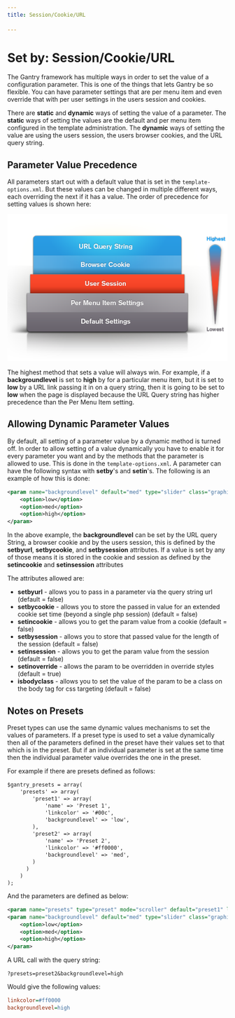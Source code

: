 ```yaml
---
title: Session/Cookie/URL

---
```


Set by: Session/Cookie/URL
==========================
The Gantry framework has multiple ways in order to set the value of a configuration parameter. This is one of the things that lets Gantry be so flexible. You can have parameter settings that are per menu item and even override that with per user settings in the users session and cookies.

There are **static** and **dynamic** ways of setting the value of a parameter. The **static** ways of setting the values are the default and per menu item configured in the template administration. The **dynamic** ways of setting the value are using the users session, the users browser cookies, and the URL query string.


Parameter Value Precedence
--------------------------
All parameters start out with a default value that is set in the `template-options.xml`. But these values can be changed in multiple different ways, each overriding the next if it has a value. The order of precedence for setting values is shown here:

![](assets/setby-chart.png)

The highest method that sets a value will always win. For example, if a **backgroundlevel** is set to **high** by for a particular menu item, but it is set to **low** by a URL link passing it in on a query string, then it is going to be set to **low** when the page is displayed because the URL Query string has higher precedence than the Per Menu Item setting.


Allowing Dynamic Parameter Values
---------------------------------
By default, all setting of a parameter value by a dynamic method is turned off. In order to allow setting of a value dynamically you have to enable it for every parameter you want and by the methods that the parameter is allowed to use. This is done in the `template-options.xml`. A parameter can have the following syntax with **setby**'s and **setin**'s. The following is an example of how this is done:

~~~ .xml
<param name="backgroundlevel" default="med" type="slider" class="graphic-level" label="BG_LEVEL" description="BG_LEVEL_DESC" setbyurl="true" setinsession="true" setbysession="true" setincookie="true" setbycookie="true" isbodyclass="true">
    <option>low</option>
    <option>med</option>
    <option>high</option>
</param>
~~~

In the above example, the **backgroundlevel** can be set by the URL query String, a browser cookie and by the users session, this is defined by the **setbyurl**, **setbycookie**, and **setbysession** attributes. If a value is set by any of those means it is stored in the cookie and session as defined by the **setincookie** and **setinsession** attributes

The attributes allowed are:

* __setbyurl__ - allows you to pass in a parameter via the query string url (default = false)
* __setbycookie__ - allows you to store the passed in value for an extended cookie set time (beyond a single php session) (default = false)
* __setincookie__ - allows you to get the param value from a cookie (default = false)
* __setbysession__ - allows you to store that passed value for the length of the session (default = false)
* __setinsession__ - allows you to get the param value from the session (default = false)
* __setinoverride__ - allows the param to be overridden in override styles (default = true)
* __isbodyclass__ - allows you to set the value of the param to be a class on the body tag for css targeting (default = false)


Notes on Presets
----------------
Preset types can use the same dynamic values mechanisms to set the values of parameters. If a preset type is used to set a value dynamically then all of the parameters defined in the preset have their values set to that which is in the preset. But if an individual parameter is set at the same time then the individual parameter value overrides the one in the preset.

For example if there are presets defined as follows:

~~~ .php
$gantry_presets = array(
    'presets' => array(
        'preset1' => array(
            'name' => 'Preset 1',
            'linkcolor' => '#00c',
            'backgroundlevel' => 'low',
        ),
        'preset2' => array(
            'name' => 'Preset 2',
            'linkcolor' => '#ff0000',
            'backgroundlevel' => 'med',
        )
      )
    )
);
~~~

And the parameters are defined as below:

~~~ .xml
<param name="presets" type="preset" mode="scroller" default="preset1" label="STYLE_PRESETS" description="STYLE_PRESETS_DESC" setbyurl="true" setinsession="true" setbysession="true" setbycookie="true" setinmenuitem="false" />
<param name="backgroundlevel" default="med" type="slider" class="graphic-level" label="BG_LEVEL" description="BG_LEVEL_DESC" setbyurl="true" setinsession="true" setbysession="true" setincookie="true" setbycookie="true" isbodyclass="true">
    <option>low</option>
    <option>med</option>
    <option>high</option>
</param>
~~~

A URL call with the query string:

~~~
?presets=preset2&backgroundlevel=high
~~~

Would give the following values:

~~~ .ini
linkcolor=#ff0000
backgroundlevel=high
~~~
